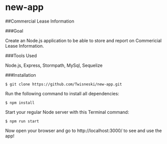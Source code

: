 # new-app

##Commercial Lease Information

###Goal

Create an Node.js application to be able to store and report on Commericial Lease Information.

###Tools Used

Node.js, Express, Stormpath, MySql, Sequelize

###Installation

    $ git clone https://github.com/Twisneski/new-app.git

Run the following command to install all dependencies:

    $ npm install

Start your regular Node server with this Terminal command:

    $ npm run start

Now open your browser and go to http://localhost:3000/ to see and use the app!
